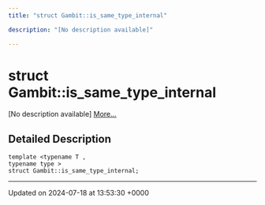 ```yaml
---
title: "struct Gambit::is_same_type_internal"

description: "[No description available]"

---
```


# struct Gambit::is_same_type_internal



[No description available] [More...](#detailed-description)

## Detailed Description

```
template <typename T ,
typename type >
struct Gambit::is_same_type_internal;
```

-------------------------------

Updated on 2024-07-18 at 13:53:30 +0000